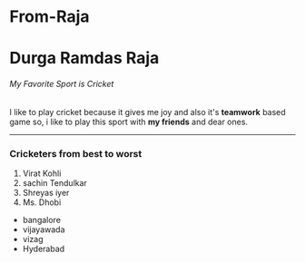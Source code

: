 # From-Raja
# Durga Ramdas Raja
###### My Favorite Sport is Cricket

I like to play cricket because it gives me joy and also it's **teamwork** based game so, i like to play this sport with **my friends** and dear ones.

---

### Cricketers from best to worst
1. Virat Kohli
3. sachin Tendulkar
2. Shreyas iyer
3. Ms. Dhobi
- bangalore
- vijayawada
- vizag
- Hyderabad